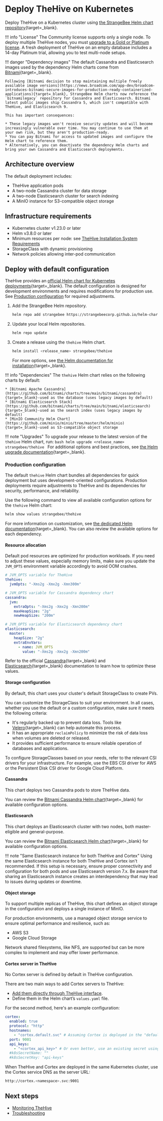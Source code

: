 # Deploy TheHive on Kubernetes

Deploy TheHive on a Kubernetes cluster using [the StrangeBee Helm chart repository](https://github.com/StrangeBeeCorp/helm-charts){target=_blank}.

!!! info "License"
    The Community license supports only a single node. To deploy multiple TheHive nodes, you must [upgrade to a Gold or Platinum license](../installation/licenses/license.md). A fresh deployment of TheHive on an empty database includes a 14-day Platinum trial, allowing you to test multi-node setups.

!!! danger "Dependency images"
    The default Cassandra and Elasticsearch images used by the dependency Helm charts come from [Bitnami](https://bitnami.com/){target=_blank}.  

    Following [Bitnami decision to stop maintaining multiple freely available image versions](https://news.broadcom.com/app-dev/broadcom-introduces-bitnami-secure-images-for-production-ready-containerized-applications){target=_blank}, StrangeBee Helm charts now reference the `bitnamilegacy` repository for Cassandra and Elasticsearch. Bitnami latest public images ship Cassandra 5, which isn't compatible with TheHive, and Elasticsearch 9.

    This has important consequences:

    * These legacy images won't receive security updates and will become increasingly vulnerable over time. You may continue to use them at your own risk, but they aren't production-ready.
    * You can pay Bitnami for access to updated images and configure the Helm chart to reference them.
    * Alternatively, you can deactivate the dependency Helm charts and bring your own Cassandra and Elasticsearch deployments.

## Architecture overview

The default deployment includes:

* TheHive application pods
* A two-node Cassandra cluster for data storage
* A two-node Elasticsearch cluster for search indexing
* A MinIO instance for S3-compatible object storage

## Infrastructure requirements

* Kubernetes cluster v1.23.0 or later
* Helm v3.8.0 or later
* Minimum resources per node: see [TheHive Installation System Requirements](system-requirements.md#hardware-requirements)
* StorageClass with dynamic provisioning
* Network policies allowing inter-pod communication

## Deploy with default configuration

TheHive provides an [official Helm chart for Kubernetes deployments](https://github.com/StrangeBeeCorp/helm-charts/tree/main/thehive-charts/thehive){target=_blank}. The default configuration is designed for development environments and requires modifications for production use. See [Production configuration](#production-configuration) for required adjustments.

1. Add the StrangeBee Helm repository.

    ```bash
    helm repo add strangebee https://strangebeecorp.github.io/helm-charts
    ```

2. Update your local Helm repositories.

    ```bash
    helm repo update
    ```

3. Create a release using the `thehive` Helm chart.

    ```bash
    helm install <release_name> strangebee/thehive
    ```

    For more options, see [the Helm documentation for installation](https://helm.sh/docs/helm/helm_install/){target=_blank}.

!!! info "Dependencies"
    The `thehive` Helm chart relies on the following charts by default:

    * [Bitnami Apache Cassandra](https://github.com/bitnami/charts/tree/main/bitnami/cassandra){target=_blank}-used as the database (uses legacy images by default)
    * [Bitnami Elasticsearch Stack](https://github.com/bitnami/charts/tree/main/bitnami/elasticsearch){target=_blank}-used as the search index (uses legacy images by default)
    * [MinIO Community Helm Chart](https://github.com/minio/minio/tree/master/helm/minio){target=_blank}-used as S3-compatible object storage

!!! note "Upgrades"
    To upgrade your release to the latest version of the `thehive` Helm chart, run:
    ```bash
    helm upgrade <release_name> strangebee/thehive
    ```
    For additional options and best practices, see [the Helm upgrade documentation](https://helm.sh/docs/helm/helm_upgrade/){target=_blank}.

### Production configuration

The default `thehive` Helm chart bundles all dependencies for quick deployment but uses development-oriented configurations. Production deployments require adjustments to TheHive and its dependencies for security, performance, and reliability.

Use the following command to view all available configuration options for the `thehive` Helm chart:

```bash
helm show values strangebee/thehive
```

For more information on customization, see [the dedicated Helm documentation](https://helm.sh/docs/intro/using_helm/#customizing-the-chart-before-installing){target=_blank}. You can also review the available options for each dependency.

#### Resource allocation

Default pod resources are optimized for production workloads. If you need to adjust these values, especially memory limits, make sure you update the `JVM_OPTS` environment variable accordingly to avoid OOM crashes.

```yaml
# JVM_OPTS variable for TheHive
thehive:
  jvmOpts: "-Xms2g -Xmx2g -Xmn300m"

# JVM_OPTS variable for Cassandra dependency chart
cassandra:
  jvm:
    extraOpts: "-Xms2g -Xmx2g -Xmn200m"
    maxHeapSize: "2g"
    newHeapSize: "200m"

# JVM_OPTS variable for Elasticsearch dependency chart
elasticsearch:
  master:
    heapSize: "2g"
    extraEnvVars:
      - name: JVM_OPTS
        value: "-Xms2g -Xmx2g -Xmn200m"
```

Refer to the official [Cassandra](https://cassandra.apache.org/doc/latest/cassandra/getting-started/production.html){target=_blank} and [Elasticsearch](https://www.elastic.co/docs/deploy-manage/production-guidance/elasticsearch-in-production-environments){target=_blank} documentation to learn how to optimize these values.

#### Storage configuration

By default, this chart uses your cluster's default StorageClass to create PVs.

You can customize the StorageClass to suit your environment. In all cases, whether you use the default or a custom configuration, make sure it meets the following criteria:

* It's regularly backed up to prevent data loss. Tools like [Velero](https://velero.io/){target=_blank} can help automate this process.
* It has an appropriate `reclaimPolicy` to minimize the risk of data loss when volumes are deleted or released.
* It provides sufficient performance to ensure reliable operation of databases and applications.

To configure StorageClasses based on your needs, refer to the relevant CSI drivers for your infrastructure. For example, use the EBS CSI driver for AWS or the Persistent Disk CSI driver for Google Cloud Platform.

#### Cassandra

This chart deploys two Cassandra pods to store TheHive data.

You can review the [Bitnami Cassandra Helm chart](https://github.com/bitnami/charts/tree/main/bitnami/cassandra){target=_blank} for available configuration options.

#### Elasticsearch

This chart deploys an Elasticsearch cluster with two nodes, both master-eligible and general-purpose.

You can review the [Bitnami Elasticsearch Helm chart](https://github.com/bitnami/charts/tree/main/bitnami/elasticsearch){target=_blank} for available configuration options.

!!! note "Same Elasticsearch instance for both TheHive and Cortex"
    Using the same Elasticsearch instance for both TheHive and Cortex isn't recommended. If this setup is necessary, ensure proper connectivity and configuration for both pods and use Elasticsearch version 7.x. Be aware that sharing an Elasticsearch instance creates an interdependency that may lead to issues during updates or downtime.

#### Object storage

To support multiple replicas of TheHive, this chart defines an object storage in the configuration and deploys a single instance of MinIO.

For production environments, use a managed object storage service to ensure optimal performance and resilience, such as:

* AWS S3
* Google Cloud Storage

Network shared filesystems, like NFS, are supported but can be more complex to implement and may offer lower performance.

#### Cortex server in TheHive

No Cortex server is defined by default in TheHive configuration.

There are two main ways to add Cortex servers to TheHive:

* [Add them directly through TheHive interface](../administration/cortex/add-a-cortex-server.md).
* Define them in the Helm chart’s `values.yaml` file.

For the second method, here's an example configuration:

```yaml
cortex:
  enabled: true
  protocol: "http"
  hostnames:
    - "cortex.default.svc" # Assuming Cortex is deployed in the "default" namespace
  port: 9001
  api_keys:
    - "<cortex_api_key>" # Or even better, use an existing secret using the parameters below
  #k8sSecretName: ""
  #k8sSecretKey: "api-keys"
```

When TheHive and Cortex are deployed in the same Kubernetes cluster, use the Cortex service DNS as the server URL:

```bash
http://cortex.<namespace>.svc:9001
```

<h2>Next steps</h2>

* [Monitoring TheHive](../operations/monitoring.md)
* [Troubleshooting](../operations/troubleshooting.md)